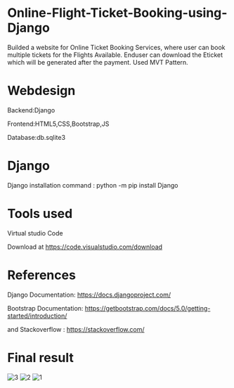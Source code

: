 # Online-Flight-Ticket-Booking-using-Django
Builded a website for Online Ticket Booking Services, where user can book multiple tickets for the Flights Available.
Enduser can download the Eticket which will be generated after the payment.
Used MVT Pattern.


# Webdesign
Backend:Django

Frontend:HTML5,CSS,Bootstrap,JS

Database:db.sqlite3

# Django

 Django installation command : python -m pip install Django
 
# Tools used

Virtual studio Code

Download at https://code.visualstudio.com/download

# References

Django Documentation: https://docs.djangoproject.com/

Bootstrap Documentation: https://getbootstrap.com/docs/5.0/getting-started/introduction/

and Stackoverflow : https://stackoverflow.com/


# Final result

![3](https://user-images.githubusercontent.com/72663082/127614012-d97a9a45-1916-43dc-b622-fa7e766645ca.jpeg)
![2](https://user-images.githubusercontent.com/72663082/127614004-e40d8bdc-573f-4f32-96b1-82883b305f1e.jpeg)
![1](https://user-images.githubusercontent.com/72663082/127613996-927b7eb2-f40a-4688-9265-77593e9107d4.jpeg)
